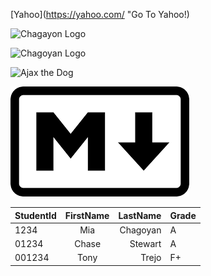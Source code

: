 <!-- Links -->
[Yahoo](https://yahoo.com/ "Go To  Yahoo!)

<!-- Images -->
![Chagayon Logo](Images/namelogo2.png "Chagoyan Logo")

![Chagoyan Logo](https://www.chsserver01.org/img/header.jpg)

![Ajax the Dog](https://www.chsserver01.org/img/littledownajax.png "Ajax")

![Markdown Logo](Images/makrdownlogo.png "Markdown Logo")

<!-- tables -->
| StudentId | FirstName | LastName | Grade |
| :--- | :---: | ---: | :--- |
| 1234 | Mia | Chagoyan | A |
| 01234 | Chase | Stewart | A |
| 001234 | Tony | Trejo | F+ |